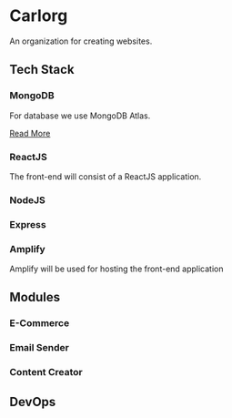 # Carlorg
An organization for creating websites.


## Tech Stack

### MongoDB
For database we use MongoDB Atlas.

[Read More](https://docs.atlas.mongodb.com/getting-started/)

### ReactJS
The front-end will consist of a ReactJS application.

### NodeJS

### Express

### Amplify
Amplify will be used for hosting the front-end application

## Modules

### E-Commerce

### Email Sender

### Content Creator

## DevOps
